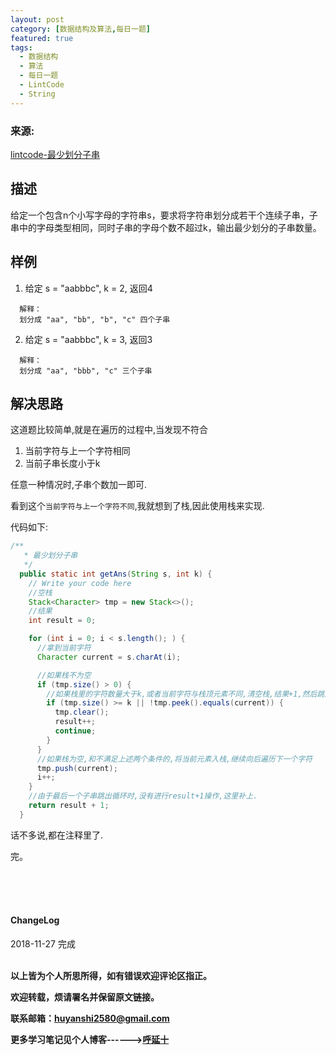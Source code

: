 ```yaml
---
layout: post
category: [数据结构及算法,每日一题]
featured: true
tags:
  - 数据结构
  - 算法
  - 每日一题
  - LintCode
  - String
---
```


### 来源:   
<a href="https://www.lintcode.com/problem/least-substring/description">lintcode-最少划分子串</a>  

## 描述
给定一个包含n个小写字母的字符串s，要求将字符串划分成若干个连续子串，子串中的字母类型相同，同时子串的字母个数不超过k，输出最少划分的子串数量。


## 样例
1. 给定 s = "aabbbc", k = 2, 返回4

```
  解释：
  划分成 "aa", "bb", "b", "c" 四个子串
```

2. 给定 s = "aabbbc", k = 3, 返回3

```
  解释：
  划分成 "aa", "bbb", "c" 三个子串
```
## 解决思路

这道题比较简单,就是在遍历的过程中,当发现不符合
1. 当前字符与上一个字符相同
2. 当前子串长度小于k

任意一种情况时,子串个数加一即可.

看到这个`当前字符与上一个字符不同`,我就想到了栈,因此使用栈来实现.

代码如下:

```java
/**
   * 最少划分子串
   */
  public static int getAns(String s, int k) {
    // Write your code here
    //空栈
    Stack<Character> tmp = new Stack<>();
    //结果
    int result = 0;

    for (int i = 0; i < s.length(); ) {
      //拿到当前字符
      Character current = s.charAt(i);

      //如果栈不为空
      if (tmp.size() > 0) {
        //如果栈里的字符数量大于k,或者当前字符与栈顶元素不同,清空栈,结果+1,然后跳过后续代码继续循环
        if (tmp.size() >= k || !tmp.peek().equals(current)) {
          tmp.clear();
          result++;
          continue;
        }
      }
      //如果栈为空,和不满足上述两个条件的,将当前元素入栈,继续向后遍历下一个字符
      tmp.push(current);
      i++;
    }
    //由于最后一个子串跳出循环时,没有进行result+1操作,这里补上.
    return result + 1;
  }
```

话不多说,都在注释里了.


完。

<br>
<br>
<br>
<h4>ChangeLog</h4>
2018-11-27 完成
<br>
<br>


**以上皆为个人所思所得，如有错误欢迎评论区指正。**

**欢迎转载，烦请署名并保留原文链接。**

**联系邮箱：huyanshi2580@gmail.com**

**更多学习笔记见个人博客------><a href="{{ site.baseurl }}/">呼延十</a>**
